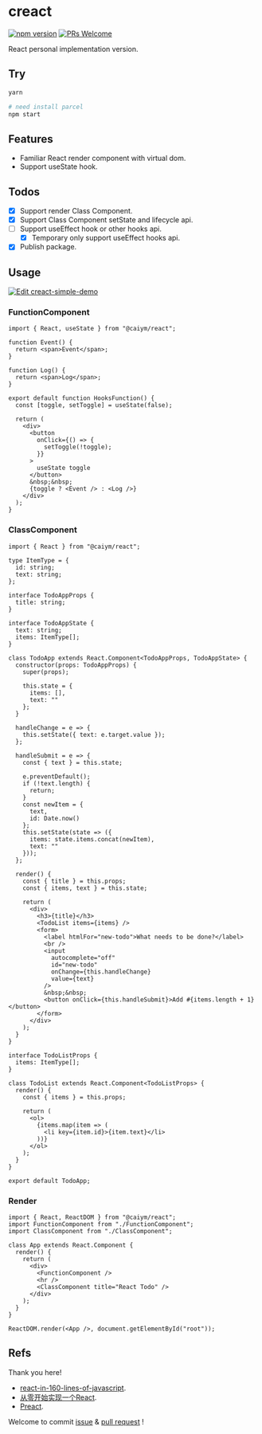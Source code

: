 # creact

[![npm version](https://img.shields.io/npm/v/@caiym/react.svg?style=flat)](https://www.npmjs.com/package/@caiym/react) [![PRs Welcome](https://img.shields.io/badge/PRs-welcome-brightgreen.svg)](README.md)

React personal implementation version.

## Try

```bash
yarn

# need install parcel
npm start
```

## Features

- Familiar React render component with virtual dom.
- Support useState hook.

## Todos

- [x] Support render Class Component.
- [x] Support Class Component setState and lifecycle api.
- [ ] Support useEffect hook or other hooks api.
  - [x] Temporary only support useEffect hooks api.
- [x] Publish package.

## Usage

[![Edit creact-simple-demo](https://codesandbox.io/static/img/play-codesandbox.svg)](https://codesandbox.io/s/epic-water-d6t2b?fontsize=14)

### FunctionComponent

```tsx
import { React, useState } from "@caiym/react";

function Event() {
  return <span>Event</span>;
}

function Log() {
  return <span>Log</span>;
}

export default function HooksFunction() {
  const [toggle, setToggle] = useState(false);

  return (
    <div>
      <button
        onClick={() => {
          setToggle(!toggle);
        }}
      >
        useState toggle
      </button>
      &nbsp;&nbsp;
      {toggle ? <Event /> : <Log />}
    </div>
  );
}
```

### ClassComponent

```tsx
import { React } from "@caiym/react";

type ItemType = {
  id: string;
  text: string;
};

interface TodoAppProps {
  title: string;
}

interface TodoAppState {
  text: string;
  items: ItemType[];
}

class TodoApp extends React.Component<TodoAppProps, TodoAppState> {
  constructor(props: TodoAppProps) {
    super(props);

    this.state = {
      items: [],
      text: ""
    };
  }

  handleChange = e => {
    this.setState({ text: e.target.value });
  };

  handleSubmit = e => {
    const { text } = this.state;

    e.preventDefault();
    if (!text.length) {
      return;
    }
    const newItem = {
      text,
      id: Date.now()
    };
    this.setState(state => ({
      items: state.items.concat(newItem),
      text: ""
    }));
  };

  render() {
    const { title } = this.props;
    const { items, text } = this.state;

    return (
      <div>
        <h3>{title}</h3>
        <TodoList items={items} />
        <form>
          <label htmlFor="new-todo">What needs to be done?</label>
          <br />
          <input
            autocomplete="off"
            id="new-todo"
            onChange={this.handleChange}
            value={text}
          />
          &nbsp;&nbsp;
          <button onClick={this.handleSubmit}>Add #{items.length + 1}</button>
        </form>
      </div>
    );
  }
}

interface TodoListProps {
  items: ItemType[];
}

class TodoList extends React.Component<TodoListProps> {
  render() {
    const { items } = this.props;

    return (
      <ol>
        {items.map(item => (
          <li key={item.id}>{item.text}</li>
        ))}
      </ol>
    );
  }
}

export default TodoApp;
```

### Render

```tsx
import { React, ReactDOM } from "@caiym/react";
import FunctionComponent from "./FunctionComponent";
import ClassComponent from "./ClassComponent";

class App extends React.Component {
  render() {
    return (
      <div>
        <FunctionComponent />
        <hr />
        <ClassComponent title="React Todo" />
      </div>
    );
  }
}

ReactDOM.render(<App />, document.getElementById("root"));
```

## Refs

Thank you here!

- [react-in-160-lines-of-javascript](https://medium.com/@sweetpalma/gooact-react-in-160-lines-of-javascript-44e0742ad60f).
- [从零开始实现一个React](https://github.com/hujiulong/blog/issues/4).
- [Preact](https://github.com/developit/preact).

Welcome to commit [issue](https://github.com/caiyongmin/creact/issues) & [pull request](https://github.com/caiyongmin/creact/pulls) !
